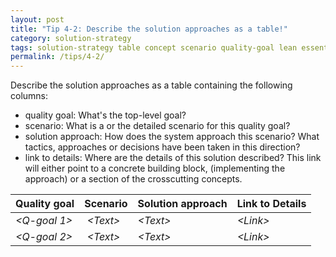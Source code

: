 ```yaml
---
layout: post
title: "Tip 4-2: Describe the solution approaches as a table!"
category: solution-strategy
tags: solution-strategy table concept scenario quality-goal lean essential
permalink: /tips/4-2/
---
```

Describe the solution approaches as a table containing the following columns:

* quality goal: What's the top-level goal?
* scenario: What is a or the detailed scenario for this quality goal?
* solution approach: How does the system approach this scenario? What tactics, approaches or decisions have been taken in this direction?
* link to details: Where are the details of this solution described? This link will either point to a concrete building block, (implementing the approach) or a section of the crosscutting concepts.

| **Quality goal** | **Scenario** | **Solution approach** | **Link to Details** |
|----------|----------------------|-----------------------|-------------|
| _&lt;Q-goal 1>_ | _&lt;Text>_ | _&lt;Text>_ |_&lt;Link>_ |
| _&lt;Q-goal 2>_ | _&lt;Text>_ | _&lt;Text>_ |_&lt;Link>_ |
